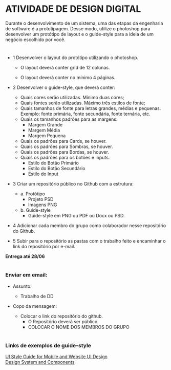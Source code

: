 # ATIVIDADE DE DESIGN DIGITAL

Durante o desenvolvimento de um sistema, uma das etapas da engenharia de software é a
prototipagem. Desse modo, utilize o photoshop para desenvolver um protótipo de layout e o
guide-style para a ideia de um negócio escolhido por você.

# 
- 1 Desenvolver o layout do protótipo utilizando o photoshop.
    - O layout deverá conter grid de 12 colunas.

    - O layout deverá conter no mínimo 4 páginas.


- 2 Desenvolver o guide-style, que deverá conter:
    - Quais cores serão utilizadas. Mínimo duas cores;
    - Quais fontes serão utilizadas. Máximo três estilos de fonte;
    - Quais tamanhos de fonte para letras grandes, médias e pequenas. Exemplo:
    fonte primária, fonte secundária, fonte ternária, etc.
    - Quais os tamanhos padrões para as margens:
        - Margem Grande
        - Margem Média
        - Margem Pequena
    - Quais os padrões para Cards, se houver.
    - Quais os padrões para Sombras, se houver.
    - Quais os padrões para Bordas, se houver.
    - Quais os padrões para os botões e inputs.
        - Estilo do Botão Primário
        - Estilo do Botão Secundário
        - Estilo do Input


- 3 Criar um repositório público no Github com a estrutura:
    - a. Protótipo
      - Projeto PSD
      - Imagens PNG
    - b. Guide-style
      - Guide-style em PNG ou PDF ou Docx ou PSD.

- 4 Adicionar cada membro do grupo como colaborador nesse repositório do Github.
- 5 Subir para o repositório as pastas com o trabalho feito e encaminhar o link do
repositório por e-mail.

<b>Entrega até 28/06</b>

# 

### Enviar em email:
- Assunto:
  - Trabalho de DD
  
- Copo da mensagem:
  - Colocar o link do repositório do github.
    - O Repositório deverá ser público.
    - COLOCAR O NOME DOS MEMBROS DO GRUPO

# 

### Links de exemplos de guide-style

<a href="https://www.behance.net/gallery/137879745/UI-Style-Guide-for-Mobile-and-Website-UIDesign?tracking_source=search_projects%7Cguide%20style%20app">
UI Style Guide for Mobile and Website UI Design</a><br>


<a href="https://www.behance.net/gallery/121324113/Design-System-andComponents?tracking_source=search_projects%7Cguide%20style%20app">
Design System and Components</a>
